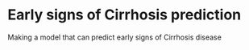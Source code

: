 # Early signs of Cirrhosis prediction
 Making a model that can predict early signs of Cirrhosis disease
